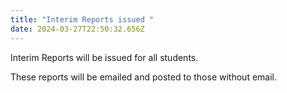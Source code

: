 ```yaml
---
title: "Interim Reports issued "
date: 2024-03-27T22:50:32.656Z
---
```

Interim Reports will be issued for all students.

These reports will be emailed and posted to those without email.
